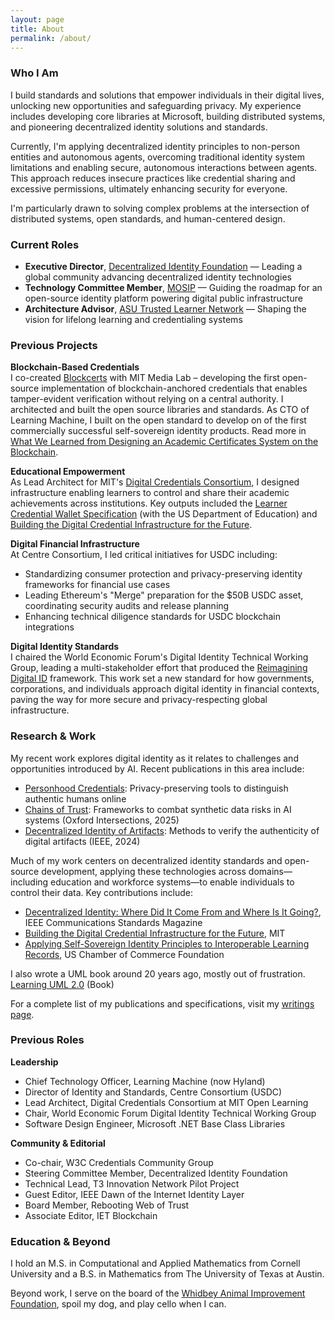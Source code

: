 ```yaml
---
layout: page
title: About
permalink: /about/
---
```


### Who I Am

I build standards and solutions that empower individuals in their digital lives, unlocking new opportunities and safeguarding privacy. My experience includes developing core libraries at Microsoft, building distributed systems, and pioneering decentralized identity solutions and standards. 

Currently, I'm applying decentralized identity principles to non-person entities and autonomous agents, overcoming traditional identity system limitations and enabling secure, autonomous interactions between agents. This approach reduces insecure practices like credential sharing and excessive permissions, ultimately enhancing security for everyone.

I'm particularly drawn to solving complex problems at the intersection of distributed systems, open standards, and human-centered design.


### Current Roles

- **Executive Director**, [Decentralized Identity Foundation](https://identity.foundation/) — Leading a global community advancing decentralized identity technologies
- **Technology Committee Member**, [MOSIP](https://www.mosip.io/) — Guiding the roadmap for an open-source identity platform powering digital public infrastructure
- **Architecture Advisor**, [ASU Trusted Learner Network](https://tln.asu.edu/) — Shaping the vision for lifelong learning and credentialing systems

### Previous Projects
 
**Blockchain-Based Credentials**  
I co-created [Blockcerts](https://www.blockcerts.org/) with MIT Media Lab – developing the first open-source implementation of blockchain-anchored credentials that enables tamper-evident verification without relying on a central authority. I architected and built the open source libraries and standards. As CTO of Learning Machine, I built on the open standard to develop on of the first commercially successful self-sovereign identity products. Read more in [What We Learned from Designing an Academic Certificates System on the Blockchain](https://medium.com/mit-media-lab/what-we-learned-from-designing-an-academic-certificates-system-on-the-blockchain-34ba5874f196).

**Educational Empowerment**  
As Lead Architect for MIT's [Digital Credentials Consortium](https://digitalcredentials.mit.edu/), I designed infrastructure enabling learners to control and share their academic achievements across institutions. Key outputs included the [Learner Credential Wallet Specification](https://digitalcredentials.mit.edu/docs/Learner-Credential-Wallet-Specification-May-2021.pdf) (with the US Department of Education) and [Building the Digital Credential Infrastructure for the Future](https://digitalcredentials.mit.edu/wp-content/uploads/2020/02/white-paper-building-digital-credential-infrastructure-future.pdf).

**Digital Financial Infrastructure**  
At Centre Consortium, I led critical initiatives for USDC including:
- Standardizing consumer protection and privacy-preserving identity frameworks for financial use cases
- Leading Ethereum's "Merge" preparation for the $50B USDC asset, coordinating security audits and release planning
- Enhancing technical diligence standards for USDC blockchain integrations

**Digital Identity Standards**  
I chaired the World Economic Forum's Digital Identity Technical Working Group, leading a multi-stakeholder effort that produced the [Reimagining Digital ID](https://www3.weforum.org/docs/WEF_Reimagining_Digital_ID_2023.pdf) framework. This work set a new standard for how governments, corporations, and individuals approach digital identity in financial contexts, paving the way for more secure and privacy-respecting global infrastructure.

### Research & Work

My recent work explores digital identity as it relates to challenges and opportunities introduced by AI. Recent publications in this area include:

- [Personhood Credentials](https://arxiv.org/pdf/2408.07892): Privacy-preserving tools to distinguish authentic humans online
- [Chains of Trust](https://academic.oup.com/edited-volume/59762/chapter-abstract/508609059?redirectedFrom=fulltext): Frameworks to combat synthetic data risks in AI systems (Oxford Intersections, 2025)
- [Decentralized Identity of Artifacts](https://www.researchgate.net/publication/384793565_Decentralized_Identity_of_Artifacts_-_System_Architecture): Methods to verify the authenticity of digital artifacts (IEEE, 2024)

Much of my work centers on decentralized identity standards and open-source development, applying these technologies across domains—including education and workforce systems—to enable individuals to control their data. Key contributions include:

- [Decentralized Identity: Where Did It Come From and Where Is It Going?](https://www.researchgate.net/publication/339835028_Decentralized_Identity_Where_Did_It_Come_From_and_Where_Is_It_Going), IEEE Communications Standards Magazine
- [Building the Digital Credential Infrastructure for the Future](https://digitalcredentials.mit.edu/wp-content/uploads/2020/02/white-paper-building-digital-credential-infrastructure-future.pdf), MIT
- [Applying Self-Sovereign Identity Principles to Interoperable Learning Records](https://www.t3networkhub.org/resources/applying-self-sovereign-identity-principles-to-interoperable-learning-records-principles-challenges-and-community-guidance-v2), US Chamber of Commerce Foundation

I also wrote a UML book around 20 years ago, mostly out of frustration. [Learning UML 2.0](https://www.amazon.com/Learning-UML-2-0-Pragmatic-Introduction-ebook/dp/B0028N4WII/) (Book)

For a complete list of my publications and specifications, visit my [writings page](/publications/).

### Previous Roles

**Leadership**
- Chief Technology Officer, Learning Machine (now Hyland)
- Director of Identity and Standards, Centre Consortium (USDC)
- Lead Architect, Digital Credentials Consortium at MIT Open Learning
- Chair, World Economic Forum Digital Identity Technical Working Group
- Software Design Engineer, Microsoft .NET Base Class Libraries

**Community & Editorial**
- Co-chair, W3C Credentials Community Group
- Steering Committee Member, Decentralized Identity Foundation
- Technical Lead, T3 Innovation Network Pilot Project
- Guest Editor, IEEE Dawn of the Internet Identity Layer
- Board Member, Rebooting Web of Trust
- Associate Editor, IET Blockchain

### Education & Beyond

I hold an M.S. in Computational and Applied Mathematics from Cornell University and a B.S. in Mathematics from The University of Texas at Austin.

Beyond work, I serve on the board of the [Whidbey Animal Improvement Foundation](https://waifanimals.org/), spoil my dog, and play cello when I can.
